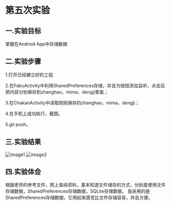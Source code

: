 # 第五次实验
 
 ## 一.实验目标
 掌握在Android App中存储数据
 
 ## 二.实验步骤
 1.打开已经建立好的工程  
 
 2.在FabuActivity中利用SharedPreferences存储，并且为按钮添加监听，点击后把内容分别保存到zhanghao，mima，dengji里面；
 
 3.在ChakanActivity中读取刚刚保存的zhanghao，mima，dengji；  
 
 4.在手机上成功执行，截图。  
 
 5.git push。  
 
 
 ## 三.实验结果
 ![image1](https://github.com/lcy2513534018/android-labs-2018/blob/master/Com1614080901216/shiyan5-1.png)
 ![image2](https://github.com/lcy2513534018/android-labs-2018/blob/master/Com1614080901216/shiyan5-2.png)
 
 ## 四.实验体会
 
 根据老师的参考文件，网上查阅资料，基本知道文件储存的方式，分别是使用文件存储数据，SharedPreferences存储数据，SQLite存储数据，
 我采用的是SharedPreferences存储数据，它用起来感觉比文件存储容易，并且方便。
